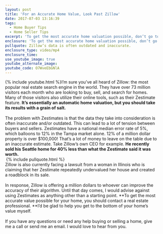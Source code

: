 ```yaml
---
layout: post
title: 'For an Accurate Home Value, Look Past Zillow'
date: 2017-07-03 13:16:39
tags:
  - Home Buyer Tips
  - Home Seller Tips
excerpt: 'To get the most accurate home valuation possible, don’t go to Zillow. Use this method instead.'
enclosure: 'To get the most accurate home valuation possible, don’t go to Zillow. Use this method instead.'
pullquote: Zillow’s data is often outdated and inaccurate.
enclosure_type: video/mp4
enclosure_time:
use_youtube_image: true
youtube_alternate_image:
youtube_code: O7WveEbGNlA
---
```



{% include youtube.html %}I’m sure you’ve all heard of Zillow: the most popular real estate search engine in the world. They have over 73 million visitors each month who are looking to buy, sell, and search for homes. Many of those visitors also utilize their online tools, such as their Zestimate feature. **It’s essentially an automatic home valuation, but you should take its results with a grain of salt.
<br>&nbsp;**
<br>The problem with Zestimates is that the data they take into consideration is often inaccurate and/or outdated. This can lead to a lot of tension between buyers and sellers. Zestimates have a national median error rate of 5%, which balloons to 12% in the Tampa market alone. 12% of a million dollar property is over $100,000! That’s a lot of money to leave on the table due to an inaccurate estimate. Take Zillow’s own CEO for example. **He recently sold his Seattle home for 40% less than what the Zestimate said it was worth.
<br>&nbsp;**{% include pullquote.html %}
<br>Zillow is also currently facing a lawsuit from a woman in Illinois who is claiming that her Zestimate repeatedly undervalued her house and created a roadblock in its sale.
<br>&nbsp;
<br>In response, Zillow is offering a million dollars to whoever can improve the accuracy of their algorithm. Until that day comes, I would advise against using Zestimates as anything other than a starting point. **To get the most accurate value possible for your home, you should contact a real estate professional.&nbsp;**I’d be glad to help you get to the bottom of your home’s value myself.
<br>&nbsp;
<br>If you have any questions or need any help buying or selling a home, give me a call or send me an email. I would love to hear from you.